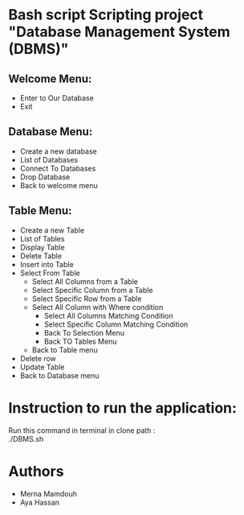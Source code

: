 # Bash script Scripting project "Database Management System (DBMS)"

## Welcome Menu:
- Enter to Our Database
- Exit

## Database Menu:
- Create a new database
- List of Databases
- Connect To Databases
- Drop Database
- Back to welcome menu

## Table Menu:
- Create a new Table 
- List of Tables
- Display Table
- Delete Table
- Insert into Table
- Select From Table
    - Select All Columns from a Table
    - Select Specific Column from a Table
    - Select Specific Row from a Table
    - Select All Column with Where condition
        - Select All Columns Matching Condition
        - Select Specific Column Matching Condition
        - Back To Selection Menu
        - Back TO Tables Menu
    - Back to Table menu
- Delete row
- Update Table
- Back to Database menu

# Instruction to run the application:
Run this command in terminal in clone path :
<br>
./DBMS.sh


# Authors
- Merna Mamdouh
- Aya Hassan